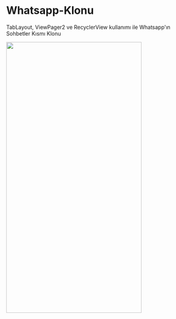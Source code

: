 # Whatsapp-Klonu
TabLayout, ViewPager2 ve RecyclerView kullanımı ile Whatsapp'ın Sohbetler Kısmı Klonu

<img src="https://user-images.githubusercontent.com/43945614/160237904-b74444e0-6d97-42d3-9f44-1cc086ee28e2.jpeg" width="360" height="720">
